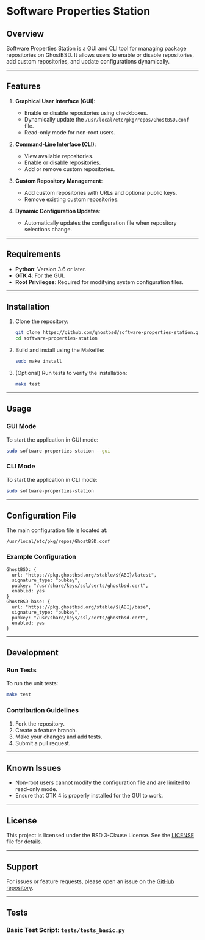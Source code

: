 # Software Properties Station

## Overview
Software Properties Station is a GUI and CLI tool for managing package repositories on GhostBSD. It allows users to enable or disable repositories, add custom repositories, and update configurations dynamically.

---

## Features

1. **Graphical User Interface (GUI)**:
    - Enable or disable repositories using checkboxes.
    - Dynamically update the `/usr/local/etc/pkg/repos/GhostBSD.conf` file.
    - Read-only mode for non-root users.

2. **Command-Line Interface (CLI)**:
    - View available repositories.
    - Enable or disable repositories.
    - Add or remove custom repositories.

3. **Custom Repository Management**:
    - Add custom repositories with URLs and optional public keys.
    - Remove existing custom repositories.

4. **Dynamic Configuration Updates**:
    - Automatically updates the configuration file when repository selections change.

---

## Requirements

- **Python**: Version 3.6 or later.
- **GTK 4**: For the GUI.
- **Root Privileges**: Required for modifying system configuration files.

---

## Installation

1. Clone the repository:
    ```bash
    git clone https://github.com/ghostbsd/software-properties-station.git
    cd software-properties-station
    ```

2. Build and install using the Makefile:
    ```bash
    sudo make install
    ```

3. (Optional) Run tests to verify the installation:
    ```bash
    make test
    ```

---

## Usage

### GUI Mode
To start the application in GUI mode:
```bash
sudo software-properties-station --gui
```

### CLI Mode
To start the application in CLI mode:
```bash
sudo software-properties-station
```

---

## Configuration File
The main configuration file is located at:
```
/usr/local/etc/pkg/repos/GhostBSD.conf
```

### Example Configuration
```plaintext
GhostBSD: {
  url: "https://pkg.ghostbsd.org/stable/${ABI}/latest",
  signature_type: "pubkey",
  pubkey: "/usr/share/keys/ssl/certs/ghostbsd.cert",
  enabled: yes
}
GhostBSD-base: {
  url: "https://pkg.ghostbsd.org/stable/${ABI}/base",
  signature_type: "pubkey",
  pubkey: "/usr/share/keys/ssl/certs/ghostbsd.cert",
  enabled: yes
}
```

---

## Development

### Run Tests
To run the unit tests:
```bash
make test
```

### Contribution Guidelines
1. Fork the repository.
2. Create a feature branch.
3. Make your changes and add tests.
4. Submit a pull request.

---

## Known Issues
- Non-root users cannot modify the configuration file and are limited to read-only mode.
- Ensure that GTK 4 is properly installed for the GUI to work.

---

## License
This project is licensed under the BSD 3-Clause License. See the [LICENSE](LICENSE) file for details.

---

## Support
For issues or feature requests, please open an issue on the [GitHub repository](https://github.com/ghostbsd/software-properties-station/issues).

---

## Tests

### Basic Test Script: `tests/tests_basic.py`

